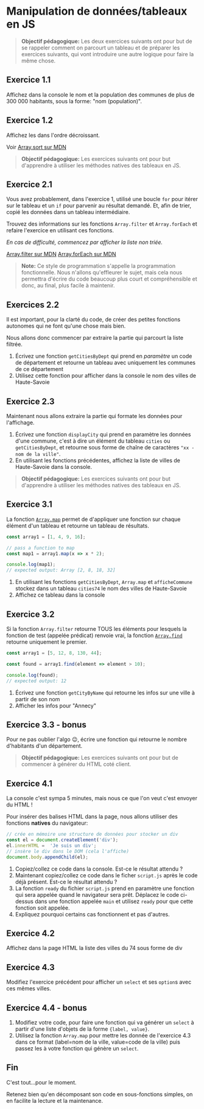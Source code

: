 # Manipulation de données/tableaux en JS



> **Objectif pédagogique:**
> Les deux exercices suivants ont pour but de se rappeler comment on parcourt un tableau et de préparer les exercices suivants, qui vont introduire une autre logique pour faire la même chose.


## Exercice 1.1

Affichez dans la console le nom et la population des communes de plus de 300 000 habitants, sous la forme: "nom (population)".


## Exercice 1.2

Affichez les dans l'ordre décroissant.

Voir [Array.sort sur MDN](https://developer.mozilla.org/fr/docs/Web/JavaScript/Reference/Objets_globaux/Array/sort)



>**Objectif pédagogique:**
> Les exercices suivants ont pour but d'apprendre à utiliser les méthodes natives des tableaux en JS.

## Exercice 2.1

Vous avez probablement, dans l'exercice 1, utilisé une boucle `for` pour itérer sur le tableau et un `if` pour parvenir au résultat demandé. Et, afin de trier, copié les données dans un tableau intermédiaire.

Trouvez des informations sur les fonctions `Array.filter` et `Array.forEach` et refaire l'exercice en utilisant ces fonctions.

_En cas de difficulté, commencez par afficher la liste non triée._

[Array.filter sur MDN](https://developer.mozilla.org/fr/docs/Web/JavaScript/Reference/Objets_globaux/Array/filter)
[Array.forEach sur MDN](https://developer.mozilla.org/fr/docs/Web/JavaScript/Reference/Objets_globaux/Array/forEach)

> **Note:** Ce style de programmation s'appelle la programmation fonctionnelle. Nous n'allons qu'effleurer le sujet, mais cela nous permettra d'écrire du code beaucoup plus court et compréhensible et donc, au final, plus facile à maintenir.


## Exercices 2.2

Il est important, pour la clarté du code, de créer des petites fonctions autonomes qui ne font qu'une chose mais bien.

Nous allons donc commencer par extraire la partie qui parcourt la liste filtrée.

1. Écrivez une fonction `getCitiesByDept` qui prend en *paramètre* un code de département et retourne un tableau avec uniquement les communes de ce département
2. Utilisez cette fonction pour afficher dans la console le nom des villes de Haute-Savoie


## Exercice 2.3

Maintenant nous allons extraire la partie qui formate les données pour l'affichage.

1. Écrivez une fonction `displayCity` qui prend en paramètre les données d'une commune, c'est à dire un élément du tableau `cities` ou `getCitiesByDept`, et retourne sous forme de chaîne de caractères `"xx - nom de la ville"`.
2. En utilisant les fonctions précédentes, affichez la liste de villes de Haute-Savoie dans la console.




>**Objectif pédagogique:**
> Les exercices suivants ont pour but d'apprendre à utiliser les méthodes natives des tableaux en JS.

## Exercice 3.1

La fonction [`Array.map`](https://developer.mozilla.org/fr/docs/Web/JavaScript/Reference/Objets_globaux/Array/map) permet de d'appliquer une fonction sur chaque élément d'un tableau et retourne un tableau de résultats.

```js
const array1 = [1, 4, 9, 16];

// pass a function to map
const map1 = array1.map(x => x * 2);

console.log(map1);
// expected output: Array [2, 8, 18, 32]
```

1. En utilisant les fonctions `getCitiesByDept`, `Array.map` et `afficheCommune` stockez dans un tableau `cities74` le nom des villes de Haute-Savoie
2. Affichez ce tableau dans la console

## Exercice 3.2

Si la fonction `Array.filter` retourne TOUS les éléments pour lesquels la fonction de test (appelée prédicat) renvoie vrai, la fonction [`Array.find`](https://developer.mozilla.org/fr/docs/Web/JavaScript/Reference/Objets_globaux/Array/find) retourne uniquement le premier.

```js
const array1 = [5, 12, 8, 130, 44];

const found = array1.find(element => element > 10);

console.log(found);
// expected output: 12
```

1. Écrivez une fonction `getCityByName` qui retourne les infos sur une ville à partir de son nom
2. Afficher les infos pour "Annecy"

## Exercice 3.3 - bonus

Pour ne pas oublier l'algo 😉, écrire une fonction qui retourne le nombre d'habitants d'un département.



>**Objectif pédagogique:**
> Les exercices suivants ont pour but de commencer à générer du HTML coté client.

## Exercice 4.1

La console c'est sympa 5 minutes, mais nous ce que l'on veut c'est envoyer du HTML !

Pour insérer des balises HTML dans la page, nous allons utiliser des fonctions **natives** du navigateur:

```js
// crée en mémoire une structure de données pour stocker un div
const el = document.createElement('div');
el.innerHTML =  'Je suis un div';
// insère le div dans le DOM (cela l'affiche)
document.body.appendChild(el);
```

1. Copiez/collez ce code dans la console. Est-ce le résultat attendu ?
2. Maintenant copiez/collez ce code dans le ficher `script.js` après le code déjà présent. Est-ce le résultat attendu ?
3. La fonction `ready` du fichier `script.js` prend en paramètre une fonction qui sera appelée quand le navigateur sera prêt. Déplacez le code ci-dessus dans une fonction appelée `main` et utilisez `ready` pour que cette fonction soit appelée.
4. Expliquez pourquoi certains cas fonctionnent et pas d'autres.

## Exercice 4.2

Affichez dans la page HTML la liste des villes du 74 sous forme de div

## Exercice 4.3

Modifiez l'exercice précédent pour afficher un `select` et ses `option`s avec ces mêmes villes.

## Exercice 4.4 - bonus

1. Modifiez votre code, pour faire une fonction qui va générer un `select` à partir d'une liste d'objets de la forme `{label, value}`.
2. Utilisez la fonction `Array.map` pour mettre les donnée de l'exercice 4.3 dans ce format (label=nom de la ville, value=code de la ville) puis passez les à votre fonction qui génère un `select`.

## Fin

C'est tout...pour le moment.

Retenez bien qu'en décomposant son code en sous-fonctions simples, on en facilite la lecture et la maintenance.


